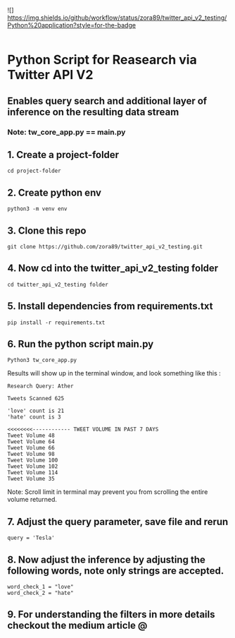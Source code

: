 ![] https://img.shields.io/github/workflow/status/zora89/twitter_api_v2_testing/Python%20application?style=for-the-badge

[![<Python Application>](https://circleci.com/gh/zora89/twitter_api_v2_testing.svg?style=shield)](https://app.circleci.com/pipelines/github/zora89)

# Python Script for Reasearch via Twitter API V2

## Enables query search and additional layer of inference on the resulting data stream

### Note: tw_core_app.py == main.py 

## 1. Create a project-folder

```
cd project-folder
```

## 2. Create python env 

```
python3 -m venv env
```

## 3. Clone this repo

```
git clone https://github.com/zora89/twitter_api_v2_testing.git
```

## 4. Now cd into the twitter_api_v2_testing folder

```
cd twitter_api_v2_testing folder
```

## 5. Install dependencies from requirements.txt

```
pip install -r requirements.txt 
```

## 6. Run the python script main.py 

```
Python3 tw_core_app.py
```
>
Results will show up in the terminal window, and look something like this :

```
Research Query: Ather

Tweets Scanned 625

'love' count is 21 
'hate' count is 3

<<<<<<<<------------ TWEET VOLUME IN PAST 7 DAYS
Tweet Volume 48
Tweet Volume 64
Tweet Volume 66
Tweet Volume 98
Tweet Volume 100
Tweet Volume 102
Tweet Volume 114
Tweet Volume 35
```

Note: Scroll limit in terminal may prevent you from scrolling the entire volume returned. 
>
## 7. Adjust the query parameter, save file and rerun

```
query = 'Tesla'
```

## 8. Now adjust the inference by adjusting the following words, note only strings are accepted. 

```
word_check_1 = "love"
word_check_2 = "hate"

```

## 9. For understanding the filters in more details checkout the medium article @ 